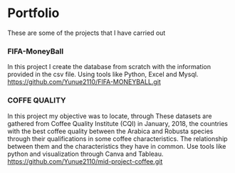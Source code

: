 # Portfolio
These are some of the projects that I have carried out


### FIFA-MoneyBall
In this project I create the database from scratch with the information provided in the csv file. Using tools like Python, Excel and Mysql.
https://github.com/Yunue2110/FIFA-MONEYBALL.git
### COFFE QUALITY 
In this project my objective was to locate, through These datasets are gathered from Coffee Quality Institute (CQI) in January, 2018, the countries with the best coffee quality between the Arabica and Robusta species through their qualifications in some coffee characteristics. The relationship between them and the characteristics they have in common. Use tools like python and visualization through Canva and Tableau.
https://github.com/Yunue2110/mid-project-coffee.git

